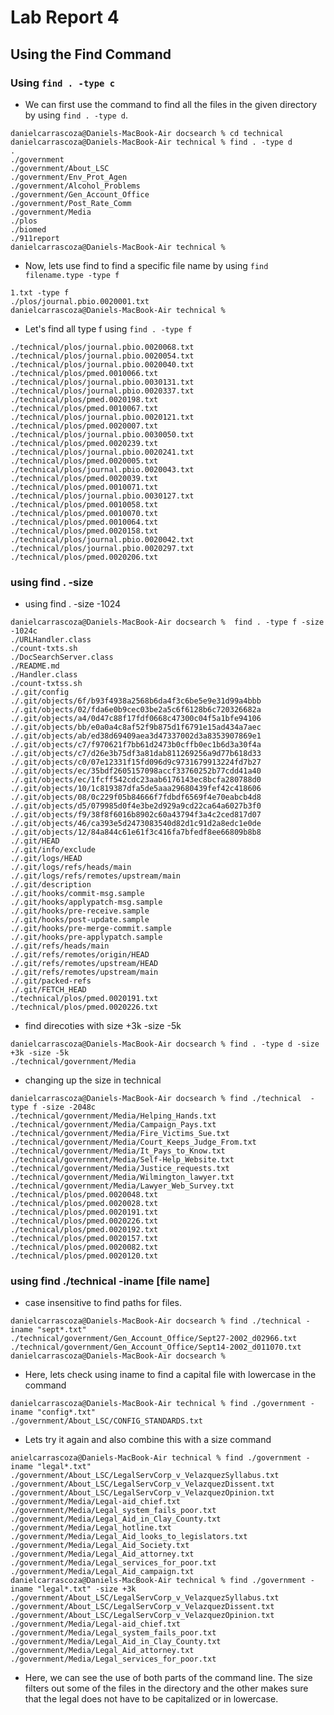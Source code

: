 # Lab Report 4

## Using the Find Command

### Using ```find . -type c```

- We can first use the command to find all the files in the given directory by using ```find . -type d```.

```
danielcarrascoza@Daniels-MacBook-Air docsearch % cd technical  
danielcarrascoza@Daniels-MacBook-Air technical % find . -type d
.
./government
./government/About_LSC
./government/Env_Prot_Agen
./government/Alcohol_Problems
./government/Gen_Account_Office
./government/Post_Rate_Comm
./government/Media
./plos
./biomed
./911report
danielcarrascoza@Daniels-MacBook-Air technical % 
```

- Now, lets use find to find a specific file name by using ```find filename.type -type f```

```danielcarrascoza@Daniels-MacBook-Air technical % find ./plos/journal.pbio.002000
1.txt -type f
./plos/journal.pbio.0020001.txt
danielcarrascoza@Daniels-MacBook-Air technical % 
```
- Let's find all type f using ```find . -type f```

```
./technical/plos/journal.pbio.0020068.txt
./technical/plos/journal.pbio.0020054.txt
./technical/plos/journal.pbio.0020040.txt
./technical/plos/pmed.0010066.txt
./technical/plos/journal.pbio.0030131.txt
./technical/plos/journal.pbio.0020337.txt
./technical/plos/pmed.0020198.txt
./technical/plos/pmed.0010067.txt
./technical/plos/journal.pbio.0020121.txt
./technical/plos/pmed.0020007.txt
./technical/plos/journal.pbio.0030050.txt
./technical/plos/pmed.0020239.txt
./technical/plos/journal.pbio.0020241.txt
./technical/plos/pmed.0020005.txt
./technical/plos/journal.pbio.0020043.txt
./technical/plos/pmed.0020039.txt
./technical/plos/pmed.0010071.txt
./technical/plos/journal.pbio.0030127.txt
./technical/plos/pmed.0010058.txt
./technical/plos/pmed.0010070.txt
./technical/plos/pmed.0010064.txt
./technical/plos/pmed.0020158.txt
./technical/plos/journal.pbio.0020042.txt
./technical/plos/journal.pbio.0020297.txt
./technical/plos/pmed.0020206.txt
```

### using find . -size 

- using find . -size -1024
```
danielcarrascoza@Daniels-MacBook-Air docsearch %  find . -type f -size -1024c 
./URLHandler.class
./count-txts.sh
./DocSearchServer.class
./README.md
./Handler.class
./count-txtss.sh
./.git/config
./.git/objects/6f/b93f4938a2568b6da4f3c6be5e9e31d99a4bbb
./.git/objects/02/fda6e0b9cec03be2a5c6f6128b6c720326682a
./.git/objects/a4/0d47c88f17fdf0668c47300c04f5a1bfe94106
./.git/objects/bb/e0a0a4c8af52f9b875d1f6791e15ad434a7aec
./.git/objects/ab/ed38d69409aea3d47337002d3a8353907869e1
./.git/objects/c7/f970621f7bb61d2473b0cffb0ec1b6d3a30f4a
./.git/objects/c7/d26e3b75df3a81dab811269256a9d77b618d33
./.git/objects/c0/07e12331f15fd096d9c9731679913224fd7b27
./.git/objects/ec/35bdf2605157098accf33760252b77cdd41a40
./.git/objects/ec/1fcff542cdc23aab6176143ec8bcfa280788d0
./.git/objects/10/1c819387dfa5de5aaa29680439fef42c418606
./.git/objects/08/0c229f05b84666f7fdbdf6569f4e70eabcb4d8
./.git/objects/d5/079985d0f4e3be2d929a9cd22ca64a6027b3f0
./.git/objects/f9/38f8f6016b8902c60a43794f3a4c2ced817d07
./.git/objects/46/ca393e5d2473083540d82d1c91d2a8edc1e0de
./.git/objects/12/84a844c61e61f3c416fa7bfedf8ee66809b8b8
./.git/HEAD
./.git/info/exclude
./.git/logs/HEAD
./.git/logs/refs/heads/main
./.git/logs/refs/remotes/upstream/main
./.git/description
./.git/hooks/commit-msg.sample
./.git/hooks/applypatch-msg.sample
./.git/hooks/pre-receive.sample
./.git/hooks/post-update.sample
./.git/hooks/pre-merge-commit.sample
./.git/hooks/pre-applypatch.sample
./.git/refs/heads/main
./.git/refs/remotes/origin/HEAD
./.git/refs/remotes/upstream/HEAD
./.git/refs/remotes/upstream/main
./.git/packed-refs
./.git/FETCH_HEAD
./technical/plos/pmed.0020191.txt
./technical/plos/pmed.0020226.txt
```

- find direcoties with size +3k -size -5k

```
danielcarrascoza@Daniels-MacBook-Air docsearch % find . -type d -size +3k -size -5k
./technical/government/Media
```

- changing up the size in technical
```
danielcarrascoza@Daniels-MacBook-Air docsearch % find ./technical  -type f -size -2048c
./technical/government/Media/Helping_Hands.txt
./technical/government/Media/Campaign_Pays.txt
./technical/government/Media/Fire_Victims_Sue.txt
./technical/government/Media/Court_Keeps_Judge_From.txt
./technical/government/Media/It_Pays_to_Know.txt
./technical/government/Media/Self-Help_Website.txt
./technical/government/Media/Justice_requests.txt
./technical/government/Media/Wilmington_lawyer.txt
./technical/government/Media/Lawyer_Web_Survey.txt
./technical/plos/pmed.0020048.txt
./technical/plos/pmed.0020028.txt
./technical/plos/pmed.0020191.txt
./technical/plos/pmed.0020226.txt
./technical/plos/pmed.0020192.txt
./technical/plos/pmed.0020157.txt
./technical/plos/pmed.0020082.txt
./technical/plos/pmed.0020120.txt
```

### using find ./technical -iname [file name]

- case insensitive to find paths for files.

```
danielcarrascoza@Daniels-MacBook-Air docsearch % find ./technical -iname "sept*.txt"
./technical/government/Gen_Account_Office/Sept27-2002_d02966.txt
./technical/government/Gen_Account_Office/Sept14-2002_d011070.txt
danielcarrascoza@Daniels-MacBook-Air docsearch %
```

- Here, lets check using iname to find a capital file with lowercase in the command

```
danielcarrascoza@Daniels-MacBook-Air technical % find ./government -iname "config*.txt" 
./government/About_LSC/CONFIG_STANDARDS.txt
```

- Lets try it again and also combine this with a size command

```
anielcarrascoza@Daniels-MacBook-Air technical % find ./government -iname "legal*.txt"          
./government/About_LSC/LegalServCorp_v_VelazquezSyllabus.txt
./government/About_LSC/LegalServCorp_v_VelazquezDissent.txt
./government/About_LSC/LegalServCorp_v_VelazquezOpinion.txt
./government/Media/Legal-aid_chief.txt
./government/Media/Legal_system_fails_poor.txt
./government/Media/Legal_Aid_in_Clay_County.txt
./government/Media/Legal_hotline.txt
./government/Media/Legal_Aid_looks_to_legislators.txt
./government/Media/Legal_Aid_Society.txt
./government/Media/Legal_Aid_attorney.txt
./government/Media/Legal_services_for_poor.txt
./government/Media/Legal_Aid_campaign.txt
danielcarrascoza@Daniels-MacBook-Air technical % find ./government -iname "legal*.txt" -size +3k
./government/About_LSC/LegalServCorp_v_VelazquezSyllabus.txt
./government/About_LSC/LegalServCorp_v_VelazquezDissent.txt
./government/About_LSC/LegalServCorp_v_VelazquezOpinion.txt
./government/Media/Legal-aid_chief.txt
./government/Media/Legal_system_fails_poor.txt
./government/Media/Legal_Aid_in_Clay_County.txt
./government/Media/Legal_Aid_attorney.txt
./government/Media/Legal_services_for_poor.txt
```
- Here, we can see the use of both parts of the command line. The size filters out some of the files in the directory and the other makes sure that the legal does not have to be capitalized or in lowercase.